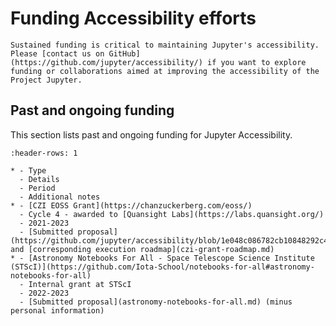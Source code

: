 # Funding Accessibility efforts

```{note}
Sustained funding is critical to maintaining Jupyter's accessibility.
Please [contact us on GitHub](https://github.com/jupyter/accessibility/) if you want to explore funding or collaborations aimed at improving the accessibility of the Project Jupyter.
```

## Past and ongoing funding

This section lists past and ongoing funding for Jupyter Accessibility.

```{list-table} Jupyter Accessibility funding
:header-rows: 1

* - Type
  - Details
  - Period
  - Additional notes
* - [CZI EOSS Grant](https://chanzuckerberg.com/eoss/)
  - Cycle 4 - awarded to [Quansight Labs](https://labs.quansight.org/)
  - 2021-2023
  - [Submitted proposal](https://github.com/jupyter/accessibility/blob/1e048c086782cb10848292c4befbe09019853f96/docs/funding/Inclusive_and_Accessible_Scientific_Computing_in_Jupyter_Ecosystem_SUBMITTED_PROPOSAL.pdf) and [corresponding execution roadmap](czi-grant-roadmap.md)
* - [Astronomy Notebooks For All - Space Telescope Science Institute (STScI)](https://github.com/Iota-School/notebooks-for-all#astronomy-notebooks-for-all)
  - Internal grant at STScI
  - 2022-2023
  - [Submitted proposal](astronomy-notebooks-for-all.md) (minus personal information)
```
